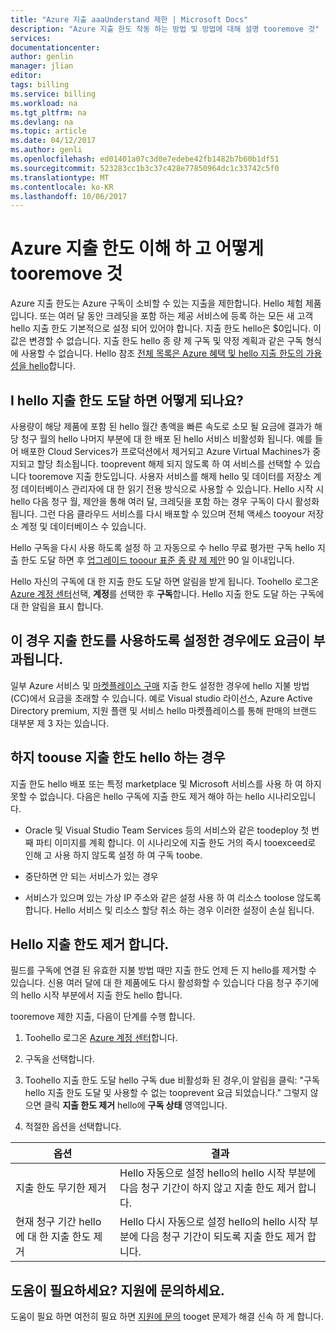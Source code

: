 ```yaml
---
title: "Azure 지출 aaaUnderstand 제한 | Microsoft Docs"
description: "Azure 지출 한도 작동 하는 방법 및 방법에 대해 설명 tooremove 것"
services: 
documentationcenter: 
author: genlin
manager: jlian
editor: 
tags: billing
ms.service: billing
ms.workload: na
ms.tgt_pltfrm: na
ms.devlang: na
ms.topic: article
ms.date: 04/12/2017
ms.author: genli
ms.openlocfilehash: ed01401a07c3d0e7edebe42fb1482b7b60b1df51
ms.sourcegitcommit: 523283cc1b3c37c428e77850964dc1c33742c5f0
ms.translationtype: MT
ms.contentlocale: ko-KR
ms.lasthandoff: 10/06/2017
---
```

# <a name="understand-azure-spending-limit-and-how-tooremove-it"></a>Azure 지출 한도 이해 하 고 어떻게 tooremove 것

Azure 지출 한도는 Azure 구독이 소비할 수 있는 지출을 제한합니다. Hello 체험 제품입니다. 또는 여러 달 동안 크레딧을 포함 하는 제공 서비스에 등록 하는 모든 새 고객 hello 지출 한도 기본적으로 설정 되어 있어야 합니다. 지출 한도 hello은 $0입니다. 이 값은 변경할 수 없습니다. 지출 한도 hello 종 량 제 구독 및 약정 계획과 같은 구독 형식에 사용할 수 없습니다. Hello 참조 [전체 목록은 Azure 혜택 및 hello 지출 한도의 가용성을 hello](https://azure.microsoft.com/support/legal/offer-details/)합니다.

## <a name="what-happens-when-i-reach-hello-spending-limit"></a>I hello 지출 한도 도달 하면 어떻게 되나요?

사용량이 해당 제품에 포함 된 hello 월간 총액을 빠른 속도로 소모 될 요금에 결과가 해당 청구 월의 hello 나머지 부분에 대 한 배포 된 hello 서비스 비활성화 됩니다. 예를 들어 배포한 Cloud Services가 프로덕션에서 제거되고 Azure Virtual Machines가 중지되고 할당 최소됩니다. tooprevent 해제 되지 않도록 하 여 서비스를 선택할 수 있습니다 tooremove 지출 한도입니다. 사용자 서비스를 해제 hello 및 데이터를 저장소 계정 데이터베이스 관리자에 대 한 읽기 전용 방식으로 사용할 수 있습니다. Hello 시작 시 hello 다음 청구 월, 제안을 통해 여러 달, 크레딧을 포함 하는 경우 구독이 다시 활성화 됩니다. 그런 다음 클라우드 서비스를 다시 배포할 수 있으며 전체 액세스 tooyour 저장소 계정 및 데이터베이스 수 있습니다.

Hello 구독을 다시 사용 하도록 설정 하 고 자동으로 수 hello 무료 평가판 구독 hello 지출 한도 도달 하면 후 [업그레이드 tooour 표준 종 량 제 제안](billing-upgrade-azure-subscription.md) 90 일 이내입니다.

Hello 자신의 구독에 대 한 지출 한도 도달 하면 알림을 받게 됩니다. Toohello 로그온 [Azure 계정 센터](https://account.windowsazure.com)선택, **계정**를 선택한 후 **구독**합니다. Hello 지출 한도 도달 하는 구독에 대 한 알림을 표시 합니다.

## <a name="things-you-are-charged-for-even-if-you-have-a-spending-limit-enabled"></a>이 경우 지출 한도를 사용하도록 설정한 경우에도 요금이 부과됩니다.

일부 Azure 서비스 및 [마켓플레이스 구매](https://azure.microsoft.com/marketplace/) 지출 한도 설정한 경우에 hello 지불 방법 (CC)에서 요금을 초래할 수 있습니다. 예로 Visual studio 라이선스, Azure Active Directory premium, 지원 플랜 및 서비스 hello 마켓플레이스를 통해 판매의 브랜드 대부분 제 3 자는 있습니다.


## <a name="when-not-toouse-hello-spending-limit"></a>하지 toouse 지출 한도 hello 하는 경우

지출 한도 hello 배포 또는 특정 marketplace 및 Microsoft 서비스를 사용 하 여 하지 못할 수 없습니다. 다음은 hello 구독에 지출 한도 제거 해야 하는 hello 시나리오입니다.

- Oracle 및 Visual Studio Team Services 등의 서비스와 같은 toodeploy 첫 번째 파티 이미지를 계획 합니다. 이 시나리오에 지출 한도 거의 즉시 tooexceed로 인해 고 사용 하지 않도록 설정 하 여 구독 toobe.

- 중단하면 안 되는 서비스가 있는 경우

- 서비스가 있으며 있는 가상 IP 주소와 같은 설정 사용 하 여 리소스 toolose 않도록 합니다. Hello 서비스 및 리소스 할당 취소 하는 경우 이러한 설정이 손실 됩니다.


## <a name="remove-hello-spending-limit"></a>Hello 지출 한도 제거 합니다.

필드를 구독에 연결 된 유효한 지불 방법 때만 지출 한도 언제 든 지 hello를 제거할 수 있습니다. 신용 여러 달에 대 한 제품에도 다시 활성화할 수 있습니다 다음 청구 주기에의 hello 시작 부분에서 지출 한도 hello 합니다.

tooremove 제한 지출, 다음이 단계를 수행 합니다.

1. Toohello 로그온 [Azure 계정 센터](https://account.windowsazure.com)합니다.

2. 구독을 선택합니다.

3. Toohello 지출 한도 도달 hello 구독 due 비활성화 된 경우,이 알림을 클릭: "구독 hello 지출 한도 도달 및 사용할 수 없는 tooprevent 요금 되었습니다." 그렇지 않으면 클릭 **지출 한도 제거** hello에 **구독 상태** 영역입니다.

4. 적절한 옵션을 선택합니다.

|옵션|결과|
|-------|-----|
|지출 한도 무기한 제거|Hello 자동으로 설정 hello의 hello 시작 부분에 다음 청구 기간이 하지 않고 지출 한도 제거 합니다.|
|현재 청구 기간 hello에 대 한 지출 한도 제거|Hello 다시 자동으로 설정 hello의 hello 시작 부분에 다음 청구 기간이 되도록 지출 한도 제거 합니다.|

## <a name="need-help-contact-support"></a>도움이 필요하세요? 지원에 문의하세요.
도움이 필요 하면 여전히 필요 하면 [지원에 문의](https://portal.azure.com/?#blade/Microsoft_Azure_Support/HelpAndSupportBlade) tooget 문제가 해결 신속 하 게 합니다.
